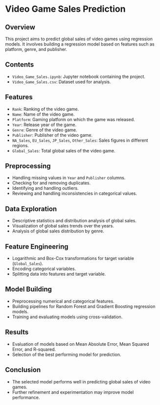 # Video Game Sales Prediction

## Overview
This project aims to predict global sales of video games using regression models. It involves building a regression model based on features such as platform, genre, and publisher.

## Contents
- `Video_Game_Sales.ipynb`: Jupyter notebook containing the project.
- `Video_Game_Sales.csv`: Dataset used for analysis.

## Features
- `Rank`: Ranking of the video game.
- `Name`: Name of the video game.
- `Platform`: Gaming platform on which the game was released.
- `Year`: Release year of the game.
- `Genre`: Genre of the video game.
- `Publisher`: Publisher of the video game.
- `NA_Sales`, `EU_Sales`, `JP_Sales`, `Other_Sales`: Sales figures in different regions.
- `Global_Sales`: Total global sales of the video game.

## Preprocessing
- Handling missing values in `Year` and `Publisher` columns.
- Checking for and removing duplicates.
- Identifying and handling outliers.
- Reviewing and handling inconsistencies in categorical values.

## Data Exploration
- Descriptive statistics and distribution analysis of global sales.
- Visualization of global sales trends over the years.
- Analysis of global sales distribution by genre.

## Feature Engineering
- Logarithmic and Box-Cox transformations for target variable (`Global_Sales`).
- Encoding categorical variables.
- Splitting data into features and target variable.

## Model Building
- Preprocessing numerical and categorical features.
- Building pipelines for Random Forest and Gradient Boosting regression models.
- Training and evaluating models using cross-validation.

## Results
- Evaluation of models based on Mean Absolute Error, Mean Squared Error, and R-squared.
- Selection of the best performing model for prediction.

## Conclusion
- The selected model performs well in predicting global sales of video games.
- Further refinement and experimentation may improve model performance.
